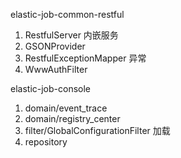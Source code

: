 elastic-job-common-restful

1. RestfulServer 内嵌服务
2. GSONProvider
3. RestfulExceptionMapper 异常
4. WwwAuthFilter 

elastic-job-console

1. domain/event_trace
2. domain/registry_center
3. filter/GlobalConfigurationFilter 加载
4. repository
